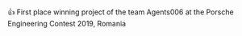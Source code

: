 :+1: First place winning project of the team Agents006 at the Porsche Engineering Contest 2019, Romania
